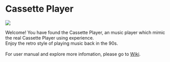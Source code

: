 # Cassette Player
![](https://github.com/UPEI-Android-2018/group-projects-2019-yong-ye-qu/blob/master/presentation/main.png)

Welcome! You have found the Cassette Player, an music player which mimic the real Cassette Player using experience.<br>
Enjoy the retro style of playing music back in the 90s.
<br><br>
For user manual and explore more infomation, please go to [Wiki](https://github.com/yuae3604/cassette-player/wiki).
